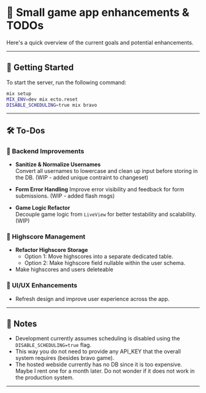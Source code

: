 # 🧠 Small game app enhancements & TODOs

Here's a quick overview of the current goals and potential enhancements.

---

## 🚀 Getting Started

To start the server, run the following command:

```bash
mix setup
MIX_ENV=dev mix ecto.reset
DISABLE_SCHEDULING=true mix bravo
```

---

## 🛠️ To-Dos

### 🧹 Backend Improvements
- **Sanitize & Normalize Usernames**  
  Convert all usernames to lowercase and clean up input before storing in the DB. (WIP - added unique contraint to changeset)

- **Form Error Handling**
  Improve error visibility and feedback for form submissions.
  (WIP - added flash msgs)
- **Game Logic Refactor**  
  Decouple game logic from `LiveView` for better testability and scalability.
  (WIP)

### 🎯 Highscore Management
- **Refactor Highscore Storage**  
  - Option 1: Move highscores into a separate dedicated table.  
  - Option 2: Make highscore field nullable within the user schema.
- Make highscores and users deleteable 

### 🎨 UI/UX Enhancements
- Refresh design and improve user experience across the app.

---

## 📌 Notes
- Development currently assumes scheduling is disabled using the `DISABLE_SCHEDULING=true` flag.
- This way you do not need to provide any API_KEY that the overall system requires (besides bravo game).
- The hosted webside currently has no DB since it is too expensive. Maybe I rent one for a month later. Do not wonder if it does not work in the production system.

---

